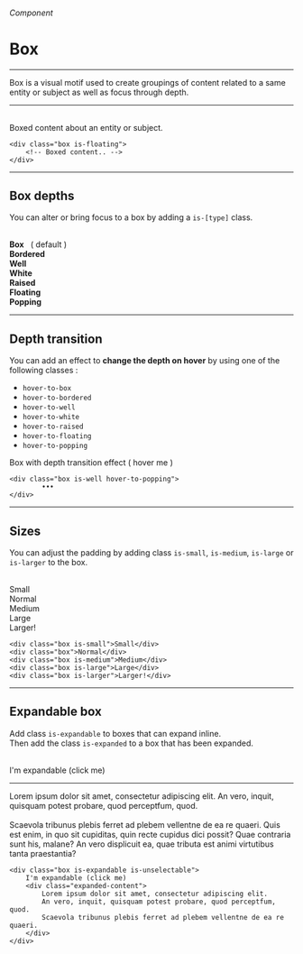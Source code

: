 <h6 class="is-uppercase has-text-grey">Component</h6><h1 class="title is-1 is-family-secondary">Box</h1>
<hr class="is-visible is-size-3">
<p class="subtitle is-5 is-family-secondary">
    <span class="has-text-weight-semibold">Box</span> is a visual motif used to create groupings of content related to a same entity or subject as well as focus through depth.
</p>
<hr class="is-visible is-size-3"><br>

<div class="box is-well is-marginless">
    <div class="box">
        <div class="box is-floating">Boxed content about an entity or subject.</div>
    </div>
</div>

    <div class="box is-floating">
        <!-- Boxed content.. -->
    </div>
<hr class="is-size-1 is-visible">

<h2 class="title is-3 is-family-sans-serif">Box depths</h2>

You can alter or bring focus to a box by adding a `is-[type]` class.<br><br>

<div class="box is-well is-large">

<div class="box">
    <div class="subtitle has-text-grey-dark is-6"><strong>Box</strong> &nbsp; ( default )</div>
</div>
<div class="box is-bordered">
    <div class="subtitle has-text-grey-dark is-6"><strong>Bordered</strong></div>
</div>
<div class="box is-well">
    <div class="subtitle has-text-grey-dark is-6"><strong>Well</strong></div>
</div>
<div class="box is-white">
    <div class="subtitle has-text-grey-dark is-6"><strong>White</strong></div>
</div>
<div class="box is-raised">
    <div class="subtitle has-text-grey-dark is-6"><strong>Raised</strong></div>
</div>
<div class="box is-floating">
    <div class="subtitle has-text-grey-dark is-6"><strong>Floating</strong></div>
</div>
<div class="box is-popping">
    <div class="subtitle has-text-grey-dark is-6"><strong>Popping</strong></div>
</div>
</div>

<hr class="is-size-1 is-visible">

<h2 class="title is-3 is-family-sans-serif">Depth transition</h2>

You can add an effect to <strong>change the depth on hover</strong> by using one of the following classes :

<ul class="list">
    <li><code>hover-to-box</code></li>
    <li><code>hover-to-bordered</code></li>
    <li><code>hover-to-well</code></li>
    <li><code>hover-to-white</code></li>
    <li><code>hover-to-raised</code></li>
    <li><code>hover-to-floating</code></li>
    <li><code>hover-to-popping</code></li>
</ul>

<div class="box is-well is-marginless">
    <div class="box">
        <div class="box is-well hover-to-popping">Box with depth transition effect ( hover me )</div>
    </div>
</div>

    <div class="box is-well hover-to-popping">
            •••
    </div>
<hr class="is-size-1 is-visible">

<h2 class="title is-3 is-family-sans-serif">Sizes</h2>

You can adjust the padding by adding class `is-small`, `is-medium`, `is-large` or `is-larger` to the box.

<br>

<div class="box is-well is-marginless">
    <div class="level">
        <div class="level-item"><div class="box is-raised is-small">Small</div></div>
        <div class="level-item"><div class="box is-raised has-text-grey">Normal</div></div>
        <div class="level-item"><div class="box is-raised is-medium">Medium</div></div>
        <div class="level-item"><div class="box is-raised is-large">Large</div></div>
        <div class="level-item"><div class="box is-raised is-larger">Larger!</div></div>
    </div>
</div>

    <div class="box is-small">Small</div>
    <div class="box">Normal</div>
    <div class="box is-medium">Medium</div>
    <div class="box is-large">Large</div>
    <div class="box is-larger">Larger!</div>
<hr class="is-size-1 is-visible">

<h2 class="title is-3 is-family-sans-serif">Expandable box</h2>

Add class `is-expandable` to boxes that can expand inline.<br>Then add the class `is-expanded` to a box that has been expanded.

<br>

<div class="box is-well is-marginless ">
    <div class="box">
        <div id="ebox" class="box is-large is-white hover-to-floating is-expandable is-unselectable" onclick="toggleExpand('ebox')">
            <span class="title is-4 has-text-grey-darker">I'm expandable <span class="has-text-grey has-text-weight-normal">(click me)</span></span>
            <div class="expanded-content">
                <hr class="is-small">
                <div class="subtitle is-5 has-text-grey-darker">Lorem ipsum dolor sit amet, consectetur adipiscing elit. An vero, inquit, quisquam potest probare, quod perceptfum, quod.<br><br>Scaevola tribunus plebis ferret ad plebem vellentne de ea re quaeri. Quis est enim, in quo sit cupiditas, quin recte cupidus dici possit? Quae contraria sunt his, malane? An vero displicuit ea, quae tributa est animi virtutibus tanta praestantia?</div>
            </div>
        </div>
    </div>
</div>

    <div class="box is-expandable is-unselectable">
        I'm expandable (click me)
        <div class="expanded-content">
            Lorem ipsum dolor sit amet, consectetur adipiscing elit.
            An vero, inquit, quisquam potest probare, quod perceptfum, quod.
            Scaevola tribunus plebis ferret ad plebem vellentne de ea re quaeri.
        </div>
    </div>
